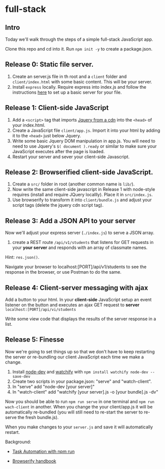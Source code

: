 # full-stack

## Intro 

Today we'll walk through the steps of a simple full-stack JavaScript app.

Clone this repo and cd into it. Run `npm init -y` to create a package.json.

## Release 0: Static file server.

1. Create an server.js file in th root and a `client` folder and `client/index.html` with some basic content. This will be your server. 
1. Install `express` locally. Require express into index.js and follow the instructions [here](http://www.fullstacktraining.com/articles/how-to-serve-static-files-with-express) to set up a basic server for your file.


## Release 1: Client-side JavaScript

1. Add a `<script>` tag that imports [Jquery from a cdn](https://developers.google.com/speed/libraries/) into the `<head>` of your index.html. 
1. Create a JavaScript file `client/app.js`. Import it into your html by  adding it to the `<head>` just below Jquery. 
1. Write some basic Jquery DOM manipulation in app.js. You will need to need to use Jquery's `$( document ).ready` or similar to make sure your JavaScript executes after the page is loaded.
1. Restart your server and sever your client-side Javascript.

## Release 2: Browserified client-side JavaScript.

1. Create a `src/` folder in root (another common name is `lib/`).
1. Now write the same client-side javascript in Release 1 with node-style requires (install and require JQuery locallly). Place it in `src/index.js`. 
1. Use browserify to transform it into `client/bundle.js` and adjust your script tags (delete the jquery cdn script tag).

## Release 3: Add a JSON API to your server

Now we'll adjust your express server (`./index.js`) to serve a JSON array.

1. create a REST route `/api/v1/students` that listens for GET requests in your **your server** and responds with an array of classmate names.

Hint: `res.json()`.

Navigate your browser to localhost:[PORT]/api/v1/students to see the response in the browser, or use Postman to do the same.

## Release 4: Client-server messaging with ajax

Add a button to your html. In your **client-side** JavaScript setup an event listener on the button and executes an ajax GET request to **server** `localhost:[PORT]/api/vi/students`

Write some view code that displays the results of the server response in a list. 

## Release 5: Finesse

Now we're going to set things up so that we don't have to keep restarting the server or re-bundling our client JavaScript each time we make a change.

1. Install [node-dev](https://www.npmjs.com/package/node-dev) and [watchify](https://www.npmjs.com/package/watchify) with `npm install watchify node-dev --save-dev`
1. Create two scripts in your package.json: "serve" and "watch-client". 
1. In "serve" add "node-dev [your server]"
1. In "watch-client" add "watchify [your server].js -o [your bundle].js -dv" 

Now you should be able to run `npm run serve` in one terminal and `npm run wach-client` in another. When you change the your client/app.js it will be automatically re-bundled (you will still need to re-start the server to re-serve the fresh bundle.js). 

When you make changes to your `server.js` and save it will automatically restart.   


Background: 

 * [Task Automation with npm run](http://substack.net/task_automation_with_npm_run)

 * [Browserify handbook](https://github.com/substack/browserify-handbook#watchify)


